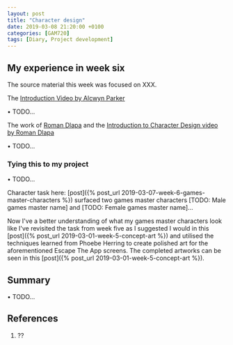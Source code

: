 ```yaml
---
layout: post
title: "Character design"
date: 2019-03-08 21:20:00 +0100
categories: [GAM720]
tags: [Diary, Project development]
---
```


## My experience in week six

The source material this week was focused on XXX.

The [Introduction Video by Alcwyn Parker](https://falmouthflexible.instructure.com/courses/296/pages/week-6-introduction?module_item_id=19074)

• TODO...

The work of [Roman Dlapa](http://www.darkonerster.com) and the [Introduction to Character Design video by Roman Dlapa](https://falmouthflexible.instructure.com/courses/296/pages/week-6-character-design?module_item_id=19078)

• TODO...

### Tying this to my project

• TODO...

Character task here: [post]({% post_url 2019-03-07-week-6-games-master-characters %}) surfaced two games master characters [TODO: Male games master name] and [TODO: Female games master name]...

Now I've a better understanding of what my games master characters look like I've revisited the task from week five as I suggested I would in this [post]({% post_url 2019-03-01-week-5-concept-art %}) and utilised the techniques learned from Phoebe Herring to create polished art for the aforementioned Escape The App screens. The completed artworks can be seen in this [post]({% post_url 2019-03-01-week-5-concept-art %}).

## Summary

• TODO...

## References

1. ??
